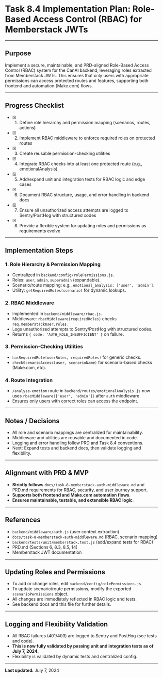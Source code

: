 # Task 8.4 Implementation Plan: Role-Based Access Control (RBAC) for Memberstack JWTs

---

## Purpose

Implement a secure, maintainable, and PRD-aligned Role-Based Access Control (RBAC) system for the CanAI backend, leveraging roles extracted from Memberstack JWTs. This ensures that only users with appropriate permissions can access protected routes and features, supporting both frontend and automation (Make.com) flows.

---

## Progress Checklist

- [x] 1. Define role hierarchy and permission mapping (scenarios, routes, actions)
- [x] 2. Implement RBAC middleware to enforce required roles on protected routes
- [x] 3. Create reusable permission-checking utilities
- [x] 4. Integrate RBAC checks into at least one protected route (e.g., emotionalAnalysis)
- [x] 5. Add/expand unit and integration tests for RBAC logic and edge cases
- [x] 6. Document RBAC structure, usage, and error handling in backend docs
- [x] 7. Ensure all unauthorized access attempts are logged to Sentry/PostHog with structured codes
- [x] 8. Provide a flexible system for updating roles and permissions as requirements evolve

---

## Implementation Steps

### 1. **Role Hierarchy & Permission Mapping**

- Centralized in `backend/config/rolePermissions.js`.
- Roles: `user`, `admin`, `superadmin` (expandable).
- Scenario/route mapping: e.g., `emotional_analysis: ['user', 'admin']`.
- Utility: `getRequiredRoles(scenario)` for dynamic lookups.

### 2. **RBAC Middleware**

- Implemented in `backend/middleware/rbac.js`.
- Middleware: `rbacMiddleware(requiredRoles)` checks `req.memberstackUser.roles`.
- Logs unauthorized attempts to Sentry/PostHog with structured codes.
- Returns `{ code: 'AUTH_ROLE_INSUFFICIENT' }` on failure.

### 3. **Permission-Checking Utilities**

- `hasRequiredRole(userRoles, requiredRoles)` for generic checks.
- `checkScenarioAccess(user, scenarioName)` for scenario-based checks (Make.com, etc).

### 4. **Route Integration**

- `/analyze-emotion` route in `backend/routes/emotionalAnalysis.js` now uses `rbacMiddleware(['user', 'admin'])` after `auth` middleware.
- Ensures only users with correct roles can access the endpoint.

---

## Notes / Decisions

- All role and scenario mappings are centralized for maintainability.
- Middleware and utilities are reusable and documented in code.
- Logging and error handling follow PRD and Task 8.4 conventions.
- Next: Expand tests and backend docs, then validate logging and flexibility.

---

## Alignment with PRD & MVP

- **Strictly follows** `docs/task-8-memberstack-auth-middleware.md` and PRD.md requirements for RBAC, security, and user journey support.
- **Supports both frontend and Make.com automation flows**.
- **Ensures maintainable, testable, and extensible RBAC logic**.

---

## References

- `backend/middleware/auth.js` (user context extraction)
- `docs/task-8-memberstack-auth-middleware.md` (RBAC, scenario mapping)
- `backend/tests/unit/memberstack.test.js` (add/expand tests for RBAC)
- PRD.md (Sections 6, 8.3, 8.5, 14)
- Memberstack JWT documentation

---

## Updating Roles and Permissions

- To add or change roles, edit `backend/config/rolePermissions.js`.
- To update scenario/route permissions, modify the exported `scenarioPermissions` object.
- All changes are immediately reflected in RBAC logic and tests.
- See backend docs and this file for further details.

---

## Logging and Flexibility Validation

- All RBAC failures (401/403) are logged to Sentry and PostHog (see tests and code).
- **This is now fully validated by passing unit and integration tests as of July 7, 2024.**
- Flexibility is validated by dynamic tests and centralized config.

---

**Last updated:** July 7, 2024